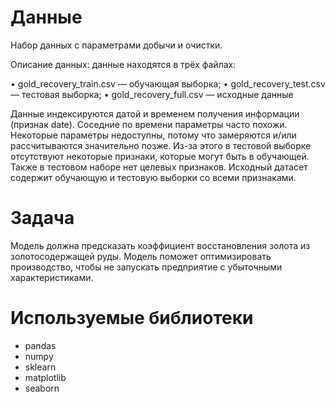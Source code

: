 # Данные
Набор данных с параметрами добычи и очистки.

Описание данных: данные находятся в трёх файлах:

• gold_recovery_train.csv — обучающая выборка;
• gold_recovery_test.csv — тестовая выборка;
• gold_recovery_full.csv — исходные данные

Данные индексируются датой и временем получения информации (признак date). Соседние по времени параметры часто похожи. Некоторые параметры недоступны, потому что замеряются и/или рассчитываются значительно позже. Из-за этого в тестовой выборке отсутствуют некоторые признаки, которые могут быть в обучающей. Также в тестовом наборе нет целевых признаков. Исходный датасет содержит обучающую и тестовую выборки со всеми признаками.

# Задача
Модель должна предсказать коэффициент восстановления золота из золотосодержащей руды. Модель поможет оптимизировать производство, чтобы не запускать предприятие с убыточными характеристиками.

# Используемые библиотеки
- pandas
- numpy
- sklearn
- matplotlib
- seaborn

